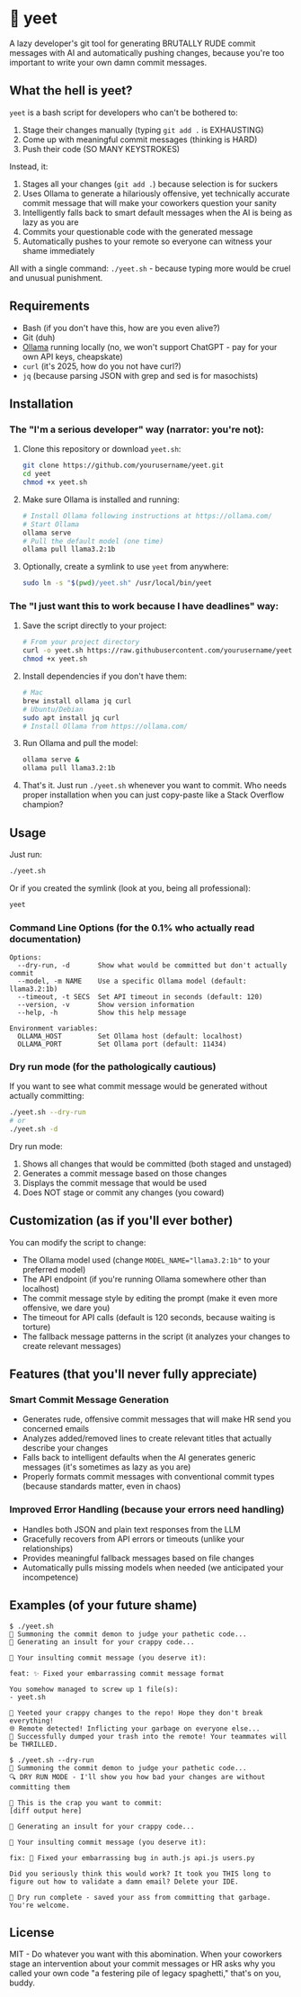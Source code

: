 # 🚀 yeet

A lazy developer's git tool for generating BRUTALLY RUDE commit messages with AI and automatically pushing changes, because you're too important to write your own damn commit messages.

## What the hell is yeet?

`yeet` is a bash script for developers who can't be bothered to:

1. Stage their changes manually (typing `git add .` is EXHAUSTING)
2. Come up with meaningful commit messages (thinking is HARD)
3. Push their code (SO MANY KEYSTROKES)

Instead, it:
1. Stages all your changes (`git add .`) because selection is for suckers
2. Uses Ollama to generate a hilariously offensive, yet technically accurate commit message that will make your coworkers question your sanity
3. Intelligently falls back to smart default messages when the AI is being as lazy as you are
4. Commits your questionable code with the generated message
5. Automatically pushes to your remote so everyone can witness your shame immediately

All with a single command: `./yeet.sh` - because typing more would be cruel and unusual punishment.

## Requirements

- Bash (if you don't have this, how are you even alive?)
- Git (duh)
- [Ollama](https://ollama.com/) running locally (no, we won't support ChatGPT - pay for your own API keys, cheapskate)
- `curl` (it's 2025, how do you not have curl?)
- `jq` (because parsing JSON with grep and sed is for masochists)

## Installation

### The "I'm a serious developer" way (narrator: you're not):

1. Clone this repository or download `yeet.sh`:
   ```bash
   git clone https://github.com/yourusername/yeet.git
   cd yeet
   chmod +x yeet.sh
   ```

2. Make sure Ollama is installed and running:
   ```bash
   # Install Ollama following instructions at https://ollama.com/
   # Start Ollama
   ollama serve
   # Pull the default model (one time)
   ollama pull llama3.2:1b
   ```

3. Optionally, create a symlink to use `yeet` from anywhere:
   ```bash
   sudo ln -s "$(pwd)/yeet.sh" /usr/local/bin/yeet
   ```

### The "I just want this to work because I have deadlines" way:

1. Save the script directly to your project:
   ```bash
   # From your project directory
   curl -o yeet.sh https://raw.githubusercontent.com/yourusername/yeet/main/yeet.sh
   chmod +x yeet.sh
   ```

2. Install dependencies if you don't have them:
   ```bash
   # Mac
   brew install ollama jq curl
   # Ubuntu/Debian
   sudo apt install jq curl
   # Install Ollama from https://ollama.com/
   ```

3. Run Ollama and pull the model:
   ```bash
   ollama serve &
   ollama pull llama3.2:1b
   ```

4. That's it. Just run `./yeet.sh` whenever you want to commit. 
   Who needs proper installation when you can just copy-paste like a Stack Overflow champion?

## Usage

Just run:

```bash
./yeet.sh
```

Or if you created the symlink (look at you, being all professional):

```bash
yeet
```

### Command Line Options (for the 0.1% who actually read documentation)

```
Options:
  --dry-run, -d       Show what would be committed but don't actually commit
  --model, -m NAME    Use a specific Ollama model (default: llama3.2:1b)
  --timeout, -t SECS  Set API timeout in seconds (default: 120)
  --version, -v       Show version information
  --help, -h          Show this help message

Environment variables:
  OLLAMA_HOST         Set Ollama host (default: localhost)
  OLLAMA_PORT         Set Ollama port (default: 11434)
```

### Dry run mode (for the pathologically cautious)

If you want to see what commit message would be generated without actually committing:

```bash
./yeet.sh --dry-run
# or
./yeet.sh -d
```

Dry run mode:
1. Shows all changes that would be committed (both staged and unstaged)
2. Generates a commit message based on those changes
3. Displays the commit message that would be used
4. Does NOT stage or commit any changes (you coward)

## Customization (as if you'll ever bother)

You can modify the script to change:

- The Ollama model used (change `MODEL_NAME="llama3.2:1b"` to your preferred model)
- The API endpoint (if you're running Ollama somewhere other than localhost)
- The commit message style by editing the prompt (make it even more offensive, we dare you)
- The timeout for API calls (default is 120 seconds, because waiting is torture)
- The fallback message patterns in the script (it analyzes your changes to create relevant messages)

## Features (that you'll never fully appreciate)

### Smart Commit Message Generation

- Generates rude, offensive commit messages that will make HR send you concerned emails
- Analyzes added/removed lines to create relevant titles that actually describe your changes
- Falls back to intelligent defaults when the AI generates generic messages (it's sometimes as lazy as you are)
- Properly formats commit messages with conventional commit types (because standards matter, even in chaos)

### Improved Error Handling (because your errors need handling)

- Handles both JSON and plain text responses from the LLM
- Gracefully recovers from API errors or timeouts (unlike your relationships)
- Provides meaningful fallback messages based on file changes
- Automatically pulls missing models when needed (we anticipated your incompetence)

## Examples (of your future shame)

```
$ ./yeet.sh
🧙 Summoning the commit demon to judge your pathetic code...
🔮 Generating an insult for your crappy code...

💬 Your insulting commit message (you deserve it):

feat: ✨ Fixed your embarrassing commit message format

You somehow managed to screw up 1 file(s):
- yeet.sh

🚀 Yeeted your crappy changes to the repo! Hope they don't break everything!
🌐 Remote detected! Inflicting your garbage on everyone else...
💩 Successfully dumped your trash into the remote! Your teammates will be THRILLED.
```

```
$ ./yeet.sh --dry-run
🧙 Summoning the commit demon to judge your pathetic code...
🔍 DRY RUN MODE - I'll show you how bad your changes are without committing them

📝 This is the crap you want to commit:
[diff output here]

🔮 Generating an insult for your crappy code...

💬 Your insulting commit message (you deserve it):

fix: 🐛 Fixed your embarrassing bug in auth.js api.js users.py 

Did you seriously think this would work? It took you THIS long to figure out how to validate a damn email? Delete your IDE.

🧪 Dry run complete - saved your ass from committing that garbage. You're welcome.
```

## License

MIT - Do whatever you want with this abomination. When your coworkers stage an intervention about your commit messages or HR asks why you called your own code "a festering pile of legacy spaghetti," that's on you, buddy.